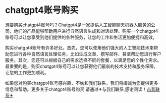 # chatgpt4账号购买

想要购买chatgpt4账号吗？Chatgpt4是一家提供人工智能聊天机器人服务的公司，他们的产品能够帮助用户进行自然语言生成和对话处理。购买一个chatgpt4账号可以让您享受到他们提供的各种服务，让您的工作和生活更加便捷和高效。

购买chatgpt4账号有许多好处。首先，您可以使用他们强大的人工智能技术来帮助您进行各种自然语言处理任务，比如生成文章、撰写邮件、甚至帮助您进行客户服务。其次，您还可以根据自己的需求选择不同的套餐，以满足您的个性化需求。最重要的是，购买chatgpt4账号可以让您获得他们最新的技术支持和服务保障，让您的工作更加顺利。

如果您对购买chatgpt4账号感兴趣，不妨和我们联系，我们将竭诚为您提供更多信息和帮助。更多关于chatgpt4账号购买 请通过✈与我们联系,感谢阅读！[点我联系✈](https://edge.G208.com)
